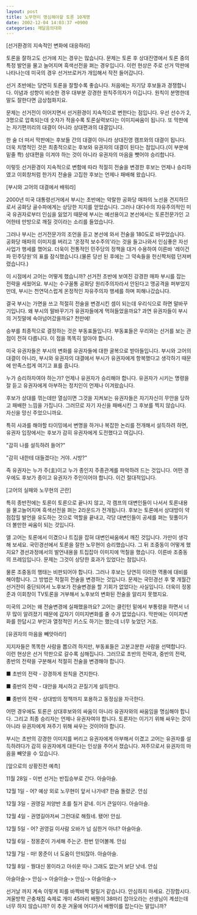 ```yaml
---
layout: post
title: 노무현이 명심해야할 토론 10계명
date: 2002-12-04 14:03:37 +0900
categories: 깨달음의대화
---
```

[선거환경의 지속적인 변화에 대응하라]
  
토론을 잘하고도 선거에 지는 경우는 많습니다. 문제는 토론 후 상대진영에서 토론 중의 특정 발언을 물고 늘어지며 흑색선전을 펴는 경우입니다. 이런 현상은 주로 선거 막판에 나타나는데 미국의 경우 선거브로커가 개입해서 작전 들어갑니다.
  

  
선거 초반에는 당연히 토론을 잘할수록 좋습니다. 처음에는 자기당 후보들과 경쟁합니다. 이념과 성향이 비슷한 경우 대부분 강경한 원칙주의자가 이깁니다. 원칙이 분명한데 말도 잘한다면 금상첨화지요.
  

  
문제는 선거전이 이어지면서 선거환경이 지속적으로 변한다는 점입니다. 우선 선수가 2, 3명으로 압축되는데 숫자가 적을수록 토론실력보다는 이미지싸움이 됩니다. 또 막판에는 자기편끼리의 대결이 아니라 상대편과의 대결입니다.
  

  
한 술 더 떠서 막판에는 후보들 간의 대결이 아니라 상대진영 캠프와의 대결이 됩니다. 더욱 치명적인 것은 최종적으로는 후보와 유권자의 대결이 된다는 점입니다.(이 부분에 밑줄 쫙) 상대편을 이겨야 하는 것이 아니라 유권자의 마음을 뺏어야 승리합니다.
  

  
이렇듯 선거환경이 지속적으로 변함에 따라 적절히 전술을 변경한 후보는 언제나 승리하였고 이회창처럼 한가지 전술을 고집한 후보는 언제나 패배해 왔습니다.
  

  

  
[부시와 고어의 대결에서 배워라]
  
2000년 미국 대통령선거에서 부시는 초반에는 악랄한 공화당 매파의 노선을 견지하므로서 공화당 골수파에게는 상당한 지지를 얻었습니다. 그러나 대다수의 자유주의적인 미국 유권자로부터 인심을 잃었기 때문에 부시는 예선용이고 본선에서는 토론전문가인 고어한테 만방으로 깨질 것이라는 소리를 들었습니다.
  

  
그러나 부시는 선거전문가의 조언을 듣고 본선에 와서 전술을 180도로 바꾸었습니다. 공화당 매파의 이미지를 버리고 '온정적 보수주의'라는 것을 들고나와서 인심좋은 자선사업가 행세를 했어요. 더욱이 전통적인 민주당의 정책을 대거 수용하여 이른바 '레이건파 민주당원'의 표를 잠식했습니다.(물론 당선 된 후에는 그 약속들을 헌신짝처럼 던져버렸습니다.)
  

  
이 시점에서 고어는 어떻게 했습니까? 선거전 초반에 보여진 강경한 매파 부시를 잡는 전략을 세웠어요. 부시는 수구꼴통 공화당 원리주의자라서 안된다고 맹공격을 퍼부었지만데, 부시는 천연덕스럽게 온정적인 자유주의자 행세를 하며 피해나갔습니다.
  

  
결국 부시는 가면을 쓰고 적절히 전술을 변경시킨 셈이 되는데 우리식으로 하면 말바꾸기입니다. 왜 부시의 말바꾸기가 유권자들에게 먹혀들었을까요? 과연 유권자들이 부시의 거짓말에 속아넘어갔을까요? 천만에!
  

  
승부를 최종적으로 결정하는 것은 부동표들입니다. 부동표들은 우리와는 선거를 보는 관점이 전혀 다릅니다. 이 점을 똑똑히 알아야 합니다.
  

  
미국 유권자들은 부시의 변화를 유권자들에 대한 굴복으로 받아들입니다. 부시와 고어의 대결이 아니라, 부시와 유권자의 대결에서 부시가 유권자에게 항복했다고 생각하기 때문에 만족스럽게 여기고 표를 줍니다.
  

  
누가 승리하자여야 하는가? 언제나 유권자가 승리해야 합니다. 유권자가 시키는 명령을 잘 듣고 유권자에게 아부하는 정치인이 언제나 이겨왔습니다.
  

  
후보가 상대를 꺾는데만 열심이면 그것을 지켜보는 유권자들은 자기자신이 무안을 당하고 패배한 느낌을 가집니다. 그러므로 자기 자신을 패배시킨 그 후보를 찍지 않습니다. 자신을 망신 주었으니까요.
  

  
특히 사과를 해야할 타이밍에서 변명을 하거나 복잡한 논리를 전개해서 설득하려 하면, 유권자 입장에서는 후보가 감히 유권자에게 도전했다고 여깁니다.
  

  
"감히 나를 설득하려 들어?"
  
"감히 내한테 대들겠다는 거야. 시방?"
  

  
즉 유권자는 누가 주(主)이고 누가 종인지 주종관계를 파악하려 드는 것입니다. 어떤 경우에도 후보가 종이고 유권자가 주인이어야 합니다. 이건 절대적입니다.
  

  

  
[고어의 실패와 노무현의 곤란]
  
특히 종반전에는 토론이 토론으로 끝나지 않고, 각 캠프의 대변인들이 나서서 토론내용을 물고늘어지며 흑색선전을 펴는 2라운드가 전개됩니다. 후보는 토론에서 상대방이 약점잡힐 발언을 유도하는 것으로 역할을 끝내고, 각당 대변인들이 공세를 펴는 뒷풀이가 더 볼만한 싸움이 되는 것입니다.
  

  
앨 고어는 토론에서 이겼으나 트집을 잡혀 대변인싸움에서 깨진 것입니다. 가만이 생각해 보세요. 국민경선에서 토론을 잘한 노무현이 승리했습니다. 그 뒤 조중동이 어떻게 했지요? 경선과정에서의 발언내용을 트집잡아 이미지에 먹칠을 했습니다. 이른바 조중동의 프레임입니다. 문제는 그것이 상당한 효과가 있었다는 점입니다.
  

  
물론 조중동의 행태는 비판되어야 합니다. 그러나 후보는 당연히 이러한 역풍에 대비를 해야합니다. 그 방법은 적절히 전술을 변경하는 것입니다. 문제는 국민경선 후 몇 개월간 선거전이 중단되어서 노후보가 전술변경을 할 기회가 없었다는 사실입니다. 더욱이 정몽준과 이회창이 TV토론을 거부해서 노후보의 변화된 전술을 알리지 못했지요.
  

  
미국의 고어는 왜 전술변경에 실패했을까요? 고어는 클린턴 밑에서 부통령을 하면서 너무 많이 알려졌기 때문에 갑자기 이미지변화를 줄 수가 없었습니다. 막판에는 이미지변화를 한답시고 부인과 열정적인 키스도 하기는 했는데 너무 늦었던 거죠.
  

  

  
[유권자의 마음을 빼앗아라!]
  
지지자들은 똑똑한 사람을 뽑으려 하지만, 부동표들은 고분고분한 사람을 선택합니다. 이런 현상은 선거 막판으로 갈수록 심해집니다. 그러므로 초반의 전략과, 중반의 전략, 종반의 전략을 구분해서 적절히 전술을 변경해야 합니다.
  

  
■ 초반의 전략 - 강경하게 원칙을 견지한다.
  
■ 중반의 전략 - 대안을 제시하고 끈질기게 설득한다.
  
■ 종반의 전략 - 상대방의 정책까지 포용하고 동정심을 자극한다.
  

  
어떤 경우에도 토론은 상대후보와의 싸움이 아니라 유권자와의 싸움임을 명심해야 합니다. 그리고 최종 승리자는 언제나 유권자여야 합니다. 토론자는 이기기 위해 싸우는 것이 아니라 유권자에게 져주기 위해 싸우는 것이어야 합니다.
  

  
부시는 초반의 강경한 이미지를 버리고 유권자에게 아부해서 이겼고 고어는 유권자를 설득하려다가 감히 유권자에게 대든다는 인상을 주어서 졌습니다. 져주므로서 유권자의 마음을 빼앗을 수 있습니다.
  

  

  
[앞으로의 상황진전 예측]
  
11월 28일 - 이번 선거는 반집승부로 간다. 아슬아슬.
  
12월 1일 - 어? 예상 외로 노무현이 앞서 나가네? 한숨 돌렸군. 안심
  
12월 3일 - 권영길 저양반 초를 칠거 같네. 이거 큰일이다. 아슬아슬.
  
12월 4일 - 권영길아저씨 그런대로 해줬네. 됐어! 안심.
  
12월 5일 - 어? 권영길 이사람 오바가 넘 심한거 아녀? 아슬아슬.
  
12월 6일 - 정몽준이 가세해 주는군. 한번 믿어볼께. 안심
  
12월 7일 - 마! 몽준이 너 도움이 안되잖아. 아슬아슬.
  
12월 8일 - 꿩대신 몽이라고 아쉬운 따나 그래도 없는거 보단 낫네. 안심
  

  
아슬아슬-> 안심-> 아슬아슬-> 안심-> 아슬아슬->
  

  
선거날 까지 계속 이렇게 피를 바짝바짝 말릴거 같습니다. 안심하지 마세요. 긴장합시다. 겨울방학 곤충채집 숙제로 개미 45마리 배짱이 38마리 잡아오라는 선생님이 계셨는데 너무 하지 않습니까? 이 추운 겨울에 어디가서 배짱이를 잡는다는 말입니까?